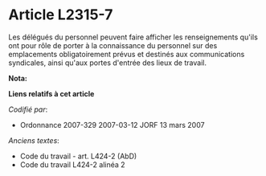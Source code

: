 # Article L2315-7

Les délégués du personnel peuvent faire afficher les renseignements qu'ils ont pour rôle de porter à la connaissance du
personnel sur des emplacements obligatoirement prévus et destinés aux communications syndicales, ainsi qu'aux portes d'entrée
des lieux de travail.

**Nota:**



**Liens relatifs à cet article**

_Codifié par_:

  - Ordonnance 2007-329 2007-03-12 JORF 13 mars 2007

_Anciens textes_:

  - Code du travail - art. L424-2 (AbD)
  - Code du travail L424-2 alinéa 2
